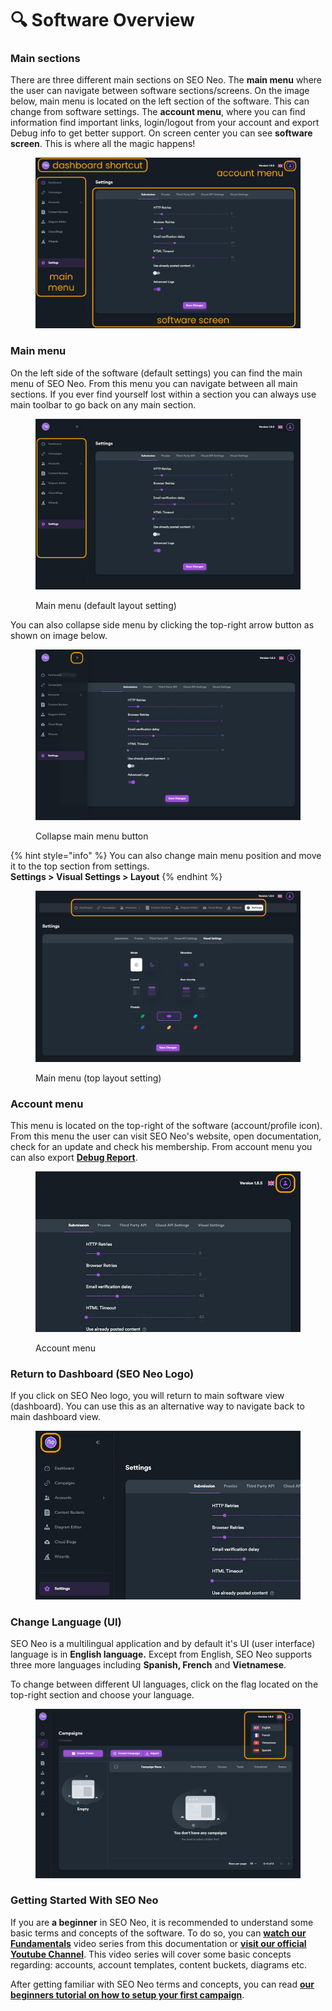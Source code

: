 # 🔍 Software Overview

### Main sections

There are three different main sections on SEO Neo. The **main menu** where the user can navigate between software sections/screens. On the image below, main menu is located on the left section of the software. This can change from software settings. The **account menu**, where you can find information find important links, login/logout from your account and export Debug info to get better support. On screen center you can see **software screen**. This is where all the magic happens!

<figure><img src=".gitbook/assets/software areas 1.jpg" alt=""><figcaption></figcaption></figure>

### Main menu

On the left side of the software (default settings) you can find the main menu of SEO Neo. From this menu you can navigate between all main sections. If you ever find yourself lost within a section you can always use main toolbar to go back on any main section.

<figure><img src=".gitbook/assets/software areas 2.jpg" alt=""><figcaption><p>Main menu (default layout setting)</p></figcaption></figure>

You can also collapse side menu by clicking the top-right arrow button as shown on image below.

<figure><img src=".gitbook/assets/software areas 3.jpg" alt=""><figcaption><p>Collapse main menu button</p></figcaption></figure>

{% hint style="info" %}
You can also change main menu position and move it to the top section from settings.\
**Settings > Visual Settings > Layout**
{% endhint %}

<figure><img src=".gitbook/assets/software areas 4.jpg" alt=""><figcaption><p>Main menu (top layout setting)</p></figcaption></figure>

### Account menu

This menu is located on the top-right of the software (account/profile icon). From this menu the user can visit SEO Neo's website, open documentation, check for an update and check his membership. From account menu you can also export [**Debug Report**](additional-information/faqs/debug-report.md).

<figure><img src=".gitbook/assets/software areas 5.jpg" alt="" width="563"><figcaption><p>Account menu</p></figcaption></figure>

### Return to Dashboard (SEO Neo Logo)

If you click on SEO Neo logo, you will return to main software view (dashboard). You can use this as an alternative way to navigate back to main dashboard view.

<figure><img src=".gitbook/assets/software areas 6.jpg" alt=""><figcaption></figcaption></figure>

### Change Language (UI)

SEO Neo is a multilingual application and by default it's UI (user interface) language is in **English language.** Except from English, SEO Neo supports three more languages including **Spanish, French** and **Vietnamese**.

To change between different UI languages, click on the flag located on the top-right section and choose your language.

<figure><img src=".gitbook/assets/software areas 7.jpg" alt=""><figcaption></figcaption></figure>

### Getting Started With SEO Neo

If you are **a beginner** in SEO Neo, it is recommended to understand some basic terms and concepts of the software. To do so, you can [**watch our Fundamentals**](video-tutorials/fundamentals.md) video series from this documentation or [**visit our official Youtube Channel**](https://www.youtube.com/watch?v=E-rS94B5\_MM\&list=PLalESEO7XMliindhpQ5r3-vpYoLB2jtX9). This video series will cover some basic concepts regarding: accounts, account templates, content buckets, diagrams etc.

After getting familiar with SEO Neo terms and concepts, you can read [**our beginners tutorial on how to setup your first campaign**](quick-start/creating-your-1st-campaign/).

